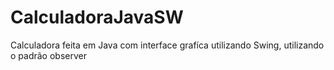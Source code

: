 # CalculadoraJavaSW
Calculadora feita em Java com interface grafíca utilizando Swing, utilizando o padrão observer
